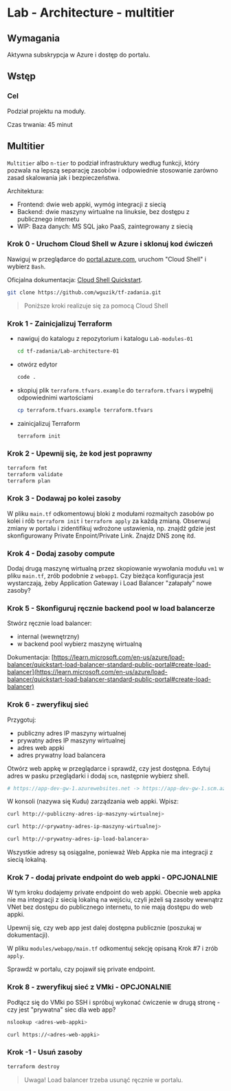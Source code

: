 # Lab - Architecture - multitier

## Wymagania
Aktywna subskrypcja w Azure i dostęp do portalu.

## Wstęp

### Cel

Podział projektu na moduły.

Czas trwania: 45 minut

## Multitier

`Multitier` albo `n-tier` to podział infrastruktury według funkcji, który pozwala na lepszą separację zasobów i odpowiednie stosowanie zarówno zasad skalowania jak i bezpieczeństwa.

Architektura:
- Frontend: dwie web appki, wymóg integracji z siecią
- Backend: dwie maszyny wirtualne na linuksie, bez dostępu z publicznego internetu
- WIP: Baza danych: MS SQL jako PaaS, zaintegrowany z siecią

### Krok 0 - Uruchom Cloud Shell w Azure i sklonuj kod ćwiczeń

Nawiguj w przeglądarce do [portal.azure.com](https://portal.azure.com), uruchom "Cloud Shell" i wybierz `Bash`.

Oficjalna dokumentacja: [Cloud Shell Quickstart](https://github.com/MicrosoftDocs/azure-docs/blob/main/articles/cloud-shell/quickstart.md).

```bash
git clone https://github.com/wguzik/tf-zadania.git
```

> Poniższe kroki realizuje się za pomocą Cloud Shell

### Krok 1 - Zainicjalizuj Terraform

- nawiguj do katalogu z repozytorium i katalogu `Lab-modules-01`
  ```bash
  cd tf-zadania/Lab-architecture-01
  ```

- otwórz edytor

  ```bash
  code .
  ```

- skopiuj plik `terraform.tfvars.example` do `terraform.tfvars` i wypełnij odpowiednimi wartościami

  ```bash
  cp terraform.tfvars.example terraform.tfvars
  ```

- zainicjalizuj Terraform
  ```bash
  terraform init
  ```

### Krok 2 - Upewnij się, że kod jest poprawny

```bash
terraform fmt
terraform validate
terraform plan
```

### Krok 3 - Dodawaj po kolei zasoby

W pliku `main.tf` odkomentowuj bloki z modułami rozmaitych zasobów po kolei i rób `terraform init` i `terraform apply` za każdą zmianą. Obserwuj zmiany w portalu i zidentifikuj wdrożone ustawienia, np. znajdź gdzie jest skonfigurowany Private Enpoint/Private Link.
Znajdz DNS zonę itd.

### Krok 4 - Dodaj zasoby compute

Dodaj drugą maszynę wirtualną przez skopiowanie wywołania modułu `vm1` w pliku `main.tf`, zrób podobnie z `webapp1`.
Czy bieżąca konfiguracja jest wystarczają, żeby Application Gateway i Load Balancer "załapały" nowe zasoby?

### Krok 5 - Skonfiguruj ręcznie backend pool w load balancerze

Stwórz ręcznie load balancer:
- internal (wewnętrzny)
- w backend pool wybierz maszynę wirtualną

Dokumentacja: [https://learn.microsoft.com/en-us/azure/load-balancer/quickstart-load-balancer-standard-public-portal#create-load-balancer](https://learn.microsoft.com/en-us/azure/load-balancer/quickstart-load-balancer-standard-public-portal#create-load-balancer)


### Krok 6 - zweryfikuj sieć

Przygotuj:
- publiczny adres IP maszyny wirtualnej
- prywatny adres IP maszyny wirtualnej
- adres web appki
- adres prywatny load balancera

Otwórz web appkę w przeglądarce i sprawdź, czy jest dostępna. Edytuj adres w pasku przeglądarki i dodaj `scm`, następnie wybierz shell.

```bash 
# https://app-dev-gw-1.azurewebsites.net -> https://app-dev-gw-1.scm.azurewebsites.net
```

W konsoli (nazywa się Kudu) zarządzania web appki. Wpisz:

```bash
curl http://<publiczny-adres-ip-maszyny-wirtualnej>
```

```bash
curl http://<prywatny-adres-ip-maszyny-wirtualnej>
```

```bash
curl http://<prywatny-adres-ip-load-balancera>
```

Wszystkie adresy są osiągalne, ponieważ Web Appka nie ma integracji z siecią lokalną.

### Krok 7 - dodaj private endpoint do web appki - OPCJONALNIE

W tym kroku dodajemy private endpoint do web appki. Obecnie web appka nie ma integracji z siecią lokalną na wejściu, czyli jeżeli są zasoby wewnątrz VNet bez dostępu do publicznego internetu, to nie mają dostępu do web appki.

Upewnij się, czy web app jest dalej dostępna publicznie (poszukaj w dokumentacji).

W pliku `modules/webapp/main.tf` odkomentuj sekcję opisaną Krok #7 i zrób `apply`.

Sprawdź w portalu, czy pojawił się private endpoint.

### Krok 8 - zweryfikuj sieć z VMki - OPCJONALNIE

Podłącz się do VMki po SSH i spróbuj wykonać ćwiczenie w drugą stronę - czy jest "prywatna" siec dla web app?


```bash
nslookup <adres-web-appki>
```

```bash
curl https://<adres-web-appki>
```


### Krok -1 - Usuń zasoby

```bash
terraform destroy
```

> Uwaga! Load balancer trzeba usunąć ręcznie w portalu.
